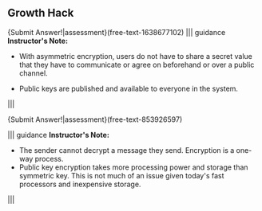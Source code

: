 
## Growth Hack 

{Submit Answer!|assessment}(free-text-1638677102)
||| guidance
**Instructor's Note:** 
 - With asymmetric encryption, users do not have to share a secret value that they have to communicate or agree on beforehand or over a public channel.
 

 - Public keys are published and available to everyone in the system.
 
|||
 


{Submit Answer!|assessment}(free-text-853926597)

 

||| guidance
**Instructor's Note:** 

 - The sender cannot decrypt a message they send.  Encryption is a one-way process.
 - Public key encryption takes more processing power and storage than symmetric key.  This is not much of an issue given today's fast processors and inexpensive storage.
 
|||



 



